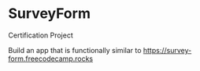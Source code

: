 # SurveyForm
Certification Project

Build an app that is functionally similar to https://survey-form.freecodecamp.rocks
